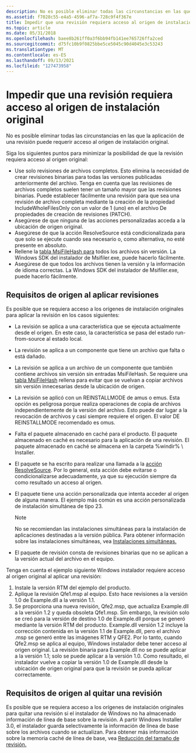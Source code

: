 ```yaml
---
description: No es posible eliminar todas las circunstancias en las que la aplicación de una revisión puede requerir acceso al origen de instalación original.
ms.assetid: f7028c55-e4a5-4596-af7a-728c9f4f367e
title: Impedir que una revisión requiera acceso al origen de instalación original
ms.topic: article
ms.date: 05/31/2018
ms.openlocfilehash: baee8b261ff0a3f6bb94fb141ee765726ffa2ced
ms.sourcegitcommit: d75fc10b9f0825bbe5ce5045c90d4045e3c53243
ms.translationtype: MT
ms.contentlocale: es-ES
ms.lasthandoff: 09/13/2021
ms.locfileid: "127473958"
---
```

# <a name="preventing-a-patch-from-requiring-access-to-the-original-installation-source"></a>Impedir que una revisión requiera acceso al origen de instalación original

No es posible eliminar todas las circunstancias en las que la aplicación de una revisión puede requerir acceso al origen de instalación original.

Siga los siguientes puntos para minimizar la posibilidad de que la revisión requiera acceso al origen original:

-   Use solo revisiones de archivos completos. Esto elimina la necesidad de crear revisiones binarias para todas las versiones publicadas anteriormente del archivo. Tenga en cuenta que las revisiones de archivos completos suelen tener un tamaño mayor que las revisiones binarias. Puede establecer fácilmente una revisión para que sea una revisión de archivo completa mediante la creación de la propiedad IncludeWholeFilesOnly con un valor de 1 (uno) en el archivo De propiedades de creación de revisiones (PATCH).
-   Asegúrese de que ninguna de las acciones personalizadas acceda a la ubicación de origen original.
-   Asegúrese de que la acción ResolveSource está condicionalizada para que solo se ejecute cuando sea necesario o, como alternativa, no esté presente en absoluto.
-   Rellene la [tabla MsiFileHash para](msifilehash-table.md) todos los archivos sin versión. La Windows SDK del instalador de Msifiler.exe, puede hacerlo fácilmente.
-   Asegúrese de que todos los archivos tienen la versión y la información de idioma correctas. La Windows SDK del instalador de Msifiler.exe, puede hacerlo fácilmente.

## <a name="source-requirements-when-patching"></a>Requisitos de origen al aplicar revisiones

Es posible que se requiera acceso a los orígenes de instalación originales para aplicar la revisión en los casos siguientes:

-   La revisión se aplica a una característica que se ejecuta actualmente desde el origen. En este caso, la característica se pasa del estado run-from-source al estado local.
-   La revisión se aplica a un componente que tiene un archivo que falta o está dañado.
-   La revisión se aplica a un archivo de un componente que también contiene archivos sin versión sin entradas MsiFileHash. Se requiere una [tabla MsiFileHash](msifilehash-table.md) rellena para evitar que se vuelvan a copiar archivos sin versión innecesarias desde la ubicación de origen.
-   La revisión se aplicó con un REINSTALLMODE de amus o emus. Esta opción es peligrosa porque realiza operaciones de copia de archivos independientemente de la versión del archivo. Esto puede dar lugar a la revocación de archivos y casi siempre requiere el origen. El valor DE REINSTALLMODE recomendado es omus.
-   Falta el paquete almacenado en caché para el producto. El paquete almacenado en caché es necesario para la aplicación de una revisión. El paquete almacenado en caché se almacena en la carpeta %windir% \\ Installer.
-   El paquete se ha escrito para realizar una llamada a la [acción ResolveSource](resolvesource-action.md). Por lo general, esta acción debe evitarse o condicionalizarse adecuadamente, ya que su ejecución siempre da como resultado un acceso al origen.
-   El paquete tiene una acción personalizada que intenta acceder al origen de alguna manera. El ejemplo más común es una acción personalizada de instalación simultánea de tipo 23.
    > [!Note]  
    > No se recomiendan las instalaciones simultáneas para la instalación de aplicaciones destinadas a la versión pública. Para obtener información sobre las instalaciones simultáneas, vea [Instalaciones simultáneas.](concurrent-installations.md)

     

-   El paquete de revisión consta de revisiones binarias que no se aplican a la versión actual del archivo en el equipo.

Tenga en cuenta el ejemplo siguiente Windows instalador requiere acceso al origen original al aplicar una revisión:

1.  Instale la versión RTM del ejemplo del producto.
2.  Aplique la revisión Qfe1.msp al equipo. Esto hace revisiones a la versión 1.0 de Example.dll a la versión 1.1.
3.  Se proporciona una nueva revisión, Qfe2.msp, que actualiza Example.dll a la versión 1.2 y queda obsoleta Qfe1.msp. Sin embargo, la revisión solo se creó para la versión de destino 1.0 de Example.dll porque se generó mediante la versión RTM del producto. Example.dll versión 1.2 incluye la corrección contenida en la versión 1.1 de Example.dll, pero el archivo .msp se generó entre las imágenes RTM y QFE2. Por lo tanto, cuando Qfe2.msp se aplica al equipo, Windows instalador debe tener acceso al origen original. La revisión binaria para Example.dll no se puede aplicar a la versión 1.1; solo se puede aplicar a la versión 1.0. Como resultado, el instalador vuelve a copiar la versión 1.0 de Example.dll desde la ubicación de origen original para que la revisión se pueda aplicar correctamente.

## <a name="source-requirements-when-removing-a-patch"></a>Requisitos de origen al quitar una revisión

Es posible que se requiera acceso a los orígenes de instalación originales para quitar una revisión si el instalador de Windows no ha almacenado información de línea de base sobre la revisión. A partir Windows Installer 3.0, el instalador guarda selectivamente la información de línea de base sobre los archivos cuando se actualizan. Para obtener más información sobre la memoria caché de línea de base, vea [Reducción del tamaño de revisión.](reducing-patch-size.md)

 

 



